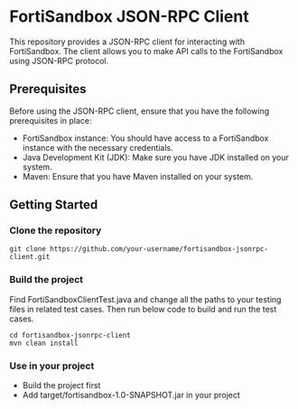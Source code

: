 # FortiSandbox JSON-RPC Client

This repository provides a JSON-RPC client for interacting with FortiSandbox. The client allows you to make API calls to the FortiSandbox using JSON-RPC protocol.

## Prerequisites

Before using the JSON-RPC client, ensure that you have the following prerequisites in place:

- FortiSandbox instance: You should have access to a FortiSandbox instance with the necessary credentials.
- Java Development Kit (JDK): Make sure you have JDK installed on your system.
- Maven: Ensure that you have Maven installed on your system.

## Getting Started

### Clone the repository

```shell
git clone https://github.com/your-username/fortisandbox-jsonrpc-client.git
```

### Build the project
Find FortiSandboxClientTest.java and change all the paths to your testing files in related test cases. Then run below code to build and run the test cases.

```shell
cd fortisandbox-jsonrpc-client
mvn clean install
```

### Use in your project

- Build the project first
- Add target/fortisandbox-1.0-SNAPSHOT.jar in your project

